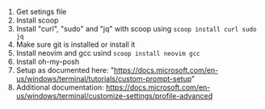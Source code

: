 1. Get setings file
2. Install scoop
3. Install "curl", "sudo" and "jq" with scoop using `scoop install curl sudo jq`
4. Make sure git is installed or install it
5. Install neovim and gcc usind `scoop install neovim gcc`
6. Install oh-my-posh
7. Setup as documented here: "https://docs.microsoft.com/en-us/windows/terminal/tutorials/custom-prompt-setup"
8. Additional documentation: https://docs.microsoft.com/en-us/windows/terminal/customize-settings/profile-advanced
